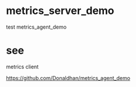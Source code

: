 # metrics_server_demo

test metrics_agent_demo

# see 
metrics client  

https://github.com/Donaldhan/metrics_agent_demo